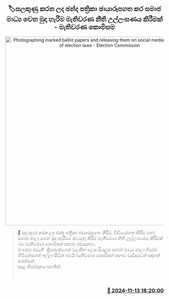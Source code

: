 <p align='center'><b><h2 align='center' title='Photographing marked ballot papers and releasing them on social media is a violation of election laws - Election Commission'>🏷සලකුණු කරන ලද ඡන්ද පත්‍රිකා ඡායාරූපගත කර සමාජ මාධ්‍ය වෙත මුදා හැරීම මැතිවරණ නීති උල්ලංඝණය කිරීමක් - මැතිවරණ කොමිසම</h2></b></p>
<p align='center'><img src='https://helakuru.sgp1.cdn.digitaloceanspaces.com/esana/images/lib/election-commission-398934.jpg' width='600' alt='Photographing marked ballot papers and releasing them on social media is a violation of election laws - Election Commission'></p>

>📝 සලකුණු කරන ලද ඡන්ද පත්‍රිකා ඡායාරූපගත කිරීම, වීඩියෝගත කිරීම හෝ සමාජ ජාලා වෙත මුදා හැරීමට කටයුතු කිරීම මැතිවරණ නීති උල්ලංඝණය කිරීමක් බව මැතිවරණ කොමිෂන් සභාව පවසනවා.<br>ඒ අනුව එවැනි  ක්‍රියාවන්ගෙන් වලකින ලෙස සියලුම සමාජ මාධ්‍ය ජාලා ගිණුම් හිමියන්ගෙන් ඉල්ලා සිටින බවයි මැතිවරණ කොමිෂන් සභාව වැඩිදුරටත් සඳහන් කරන්නේ.<br>අදාළ නිවේදනය පහතින්. <br> <br> <br>

<h3 align='right'><a href='https://www.helakuru.lk/esana/p/105008/'>📅 2024-11-13 18:20:00</a></h3>
